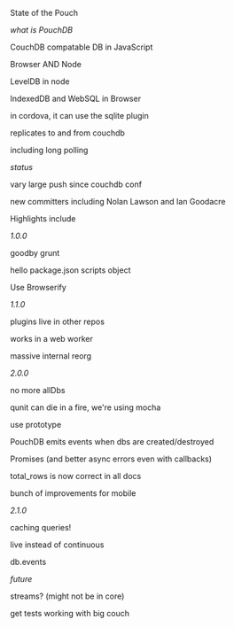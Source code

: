 State of the Pouch

*what is PouchDB*

CouchDB compatable DB in JavaScript

Browser AND Node

LevelDB in node

IndexedDB and WebSQL in Browser

in cordova, it can use the sqlite plugin

replicates to and from couchdb

including long polling

*status*

vary large push since couchdb conf

new committers including Nolan Lawson and Ian Goodacre

Highlights include

*1.0.0*

goodby grunt

hello package.json scripts object

Use Browserify

*1.1.0*

plugins live in other repos

works in a web worker

massive internal reorg

*2.0.0*

no more allDbs

qunit can die in a fire, we're using mocha

use prototype

PouchDB emits events when dbs are created/destroyed

Promises (and better async errors even with callbacks)

total_rows is now correct in all docs

bunch of improvements for mobile

*2.1.0*

caching queries!

live instead of continuous

db.events

*future*

streams? (might not be in core)

get tests working with big couch